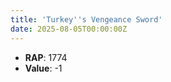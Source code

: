 ```yaml
---
title: 'Turkey''s Vengeance Sword'
date: 2025-08-05T00:00:00Z
---
```

- **RAP**: 1774
- **Value**: -1
